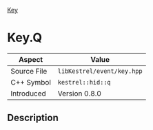 [Key](index.md)
# Key.Q
| Aspect | Value |
| --- | --- |
| Source File | `libKestrel/event/key.hpp` |
| C++ Symbol | `kestrel::hid::q` |
| Introduced | Version 0.8.0 |
## Description
